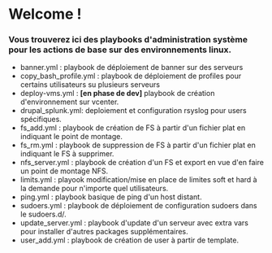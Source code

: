 # Welcome !

### Vous trouverez ici des playbooks d'administration système pour les actions de base sur des environnements linux.

* banner.yml : playbook de déploiement de banner sur des serveurs
* copy_bash_profile.yml : playbook de déploiement de profiles pour certains utilisateurs su plusieurs serveurs
* deploy-vms.yml : <strong>[en phase de dev]</strong> playbook de création d'environnement sur vcenter.
* drupal_splunk.yml: deploiement et configuration rsyslog pour users spécifiques.
* fs_add.yml : playbook de création de FS à partir d'un fichier plat en indiquant le point de montage.
* fs_rm.yml : playbook de suppression de FS à partir d'un fichier plat en indiquant le FS à supprimer.
* nfs_server.yml : playbook de création d'un FS et export en vue d'en faire un point de montage NFS.
* limits.yml : playook modification/mise en place de limites soft et hard à la demande pour n'importe quel utilisateurs.
* ping.yml : playbook basique de ping d'un host distant.
* sudoers.yml : playbook de déploiement de configuration sudoers dans le sudoers.d/.
* update_server.yml : playbook d'update d'un serveur avec extra vars pour installer d'autres packages supplémentaires.
* user_add.yml : playbook de création de user à partir de template.
